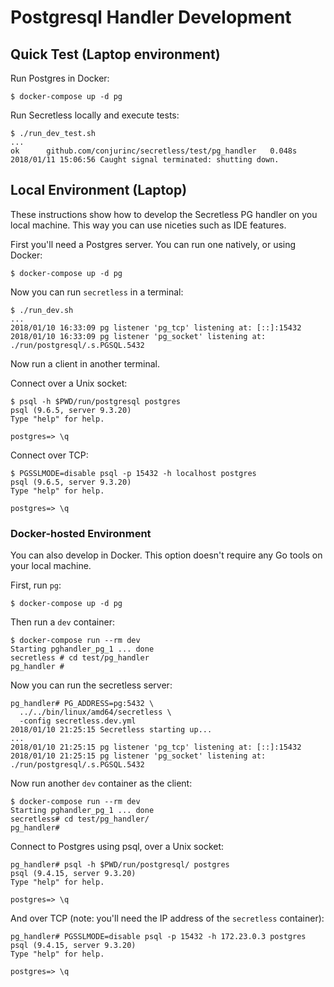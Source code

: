 # Postgresql Handler Development

## Quick Test (Laptop environment)

Run Postgres in Docker:

```sh-session
$ docker-compose up -d pg
```

Run Secretless locally and execute tests:

```sh-session
$ ./run_dev_test.sh
...
ok      github.com/conjurinc/secretless/test/pg_handler   0.048s
2018/01/11 15:06:56 Caught signal terminated: shutting down.
```

## Local Environment (Laptop)

These instructions show how to develop the Secretless PG handler on you local machine. This way you can use niceties such as IDE features.

First you'll need a Postgres server. You can run one natively, or using Docker:

```sh-session
$ docker-compose up -d pg
```

Now you can run `secretless` in a terminal:

```sh-session
$ ./run_dev.sh
...
2018/01/10 16:33:09 pg listener 'pg_tcp' listening at: [::]:15432
2018/01/10 16:33:09 pg listener 'pg_socket' listening at: ./run/postgresql/.s.PGSQL.5432
```

Now run a client in another terminal.

Connect over a Unix socket:

```sh-session
$ psql -h $PWD/run/postgresql postgres
psql (9.6.5, server 9.3.20)
Type "help" for help.

postgres=> \q
```

Connect over TCP:

```sh-session
$ PGSSLMODE=disable psql -p 15432 -h localhost postgres
psql (9.6.5, server 9.3.20)
Type "help" for help.

postgres=> \q
```

### Docker-hosted Environment

You can also develop in Docker. This option doesn't require any Go tools on your local machine. 

First, run `pg`:

```sh-session
$ docker-compose up -d pg
```

Then run a `dev` container:

```sh-session
$ docker-compose run --rm dev
Starting pghandler_pg_1 ... done
secretless # cd test/pg_handler
pg_handler # 
```

Now you can run the secretless server:

```sh-session
pg_handler# PG_ADDRESS=pg:5432 \
  ../../bin/linux/amd64/secretless \
  -config secretless.dev.yml
2018/01/10 21:25:15 Secretless starting up...
...
2018/01/10 21:25:15 pg listener 'pg_tcp' listening at: [::]:15432
2018/01/10 21:25:15 pg listener 'pg_socket' listening at: ./run/postgresql/.s.PGSQL.5432
```

Now run another `dev` container as the client:

```sh-session
$ docker-compose run --rm dev
Starting pghandler_pg_1 ... done
secretless# cd test/pg_handler/
pg_handler#
```

Connect to Postgres using psql, over a Unix socket:

```sh-session
pg_handler# psql -h $PWD/run/postgresql/ postgres
psql (9.4.15, server 9.3.20)
Type "help" for help.

postgres=> \q
```

And over TCP (note: you'll need the IP address of the `secretless` container):

```sh-session
pg_handler# PGSSLMODE=disable psql -p 15432 -h 172.23.0.3 postgres
psql (9.4.15, server 9.3.20)
Type "help" for help.

postgres=> \q
```
